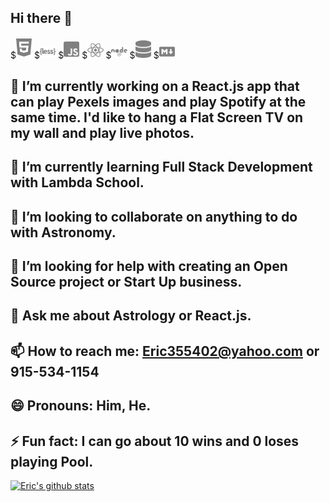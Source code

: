## Hi there 👋

$<img src="html5-brands.svg" width=5%  >
$<img src="less-brands.svg" width=5% >
$<img src="js-square-brands.svg" width=5% >
$<img src="react-brands.svg" width=5% >
$<img src="node-brands.svg" width=5% >
$<img src="database-solid.svg" width=5% >
$<img src="markdown-brands.svg" width=5% >

## 🔭 I’m currently working on a React.js app that can play Pexels images and play Spotify at the same time. I'd like to hang a Flat Screen TV on my wall and play live photos. 

## 🌱 I’m currently learning Full Stack Development with Lambda School.

## 👯 I’m looking to collaborate on anything to do with Astronomy.

## 🤔 I’m looking for help with creating an Open Source project or Start Up business.

## 💬 Ask me about Astrology or React.js.

## 📫 How to reach me: Eric355402@yahoo.com or 915-534-1154

## 😄 Pronouns: Him, He.

## ⚡ Fun fact: I can go about 10 wins and 0 loses playing Pool.

[![Eric's github stats](https://github-readme-stats.vercel.app/api?username=eric-santos)](https://github.com/anuraghazra/github-readme-stats)

<!--
**eric-santos/eric-santos** is a ✨ _special_ ✨ repository because its `README.md` (this file) appears on your GitHub profile.
